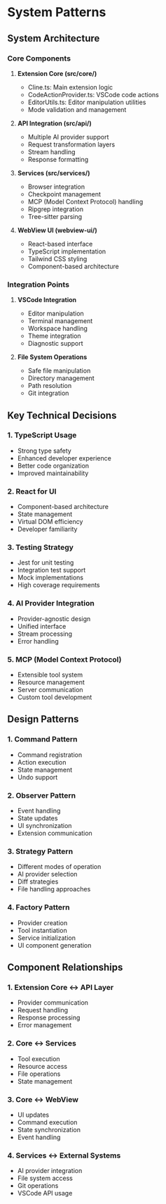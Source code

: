 # System Patterns

## System Architecture

### Core Components

1. **Extension Core (src/core/)**

    - Cline.ts: Main extension logic
    - CodeActionProvider.ts: VSCode code actions
    - EditorUtils.ts: Editor manipulation utilities
    - Mode validation and management

2. **API Integration (src/api/)**

    - Multiple AI provider support
    - Request transformation layers
    - Stream handling
    - Response formatting

3. **Services (src/services/)**

    - Browser integration
    - Checkpoint management
    - MCP (Model Context Protocol) handling
    - Ripgrep integration
    - Tree-sitter parsing

4. **WebView UI (webview-ui/)**
    - React-based interface
    - TypeScript implementation
    - Tailwind CSS styling
    - Component-based architecture

### Integration Points

1. **VSCode Integration**

    - Editor manipulation
    - Terminal management
    - Workspace handling
    - Theme integration
    - Diagnostic support

2. **File System Operations**
    - Safe file manipulation
    - Directory management
    - Path resolution
    - Git integration

## Key Technical Decisions

### 1. TypeScript Usage

- Strong type safety
- Enhanced developer experience
- Better code organization
- Improved maintainability

### 2. React for UI

- Component-based architecture
- State management
- Virtual DOM efficiency
- Developer familiarity

### 3. Testing Strategy

- Jest for unit testing
- Integration test support
- Mock implementations
- High coverage requirements

### 4. AI Provider Integration

- Provider-agnostic design
- Unified interface
- Stream processing
- Error handling

### 5. MCP (Model Context Protocol)

- Extensible tool system
- Resource management
- Server communication
- Custom tool development

## Design Patterns

### 1. Command Pattern

- Command registration
- Action execution
- State management
- Undo support

### 2. Observer Pattern

- Event handling
- State updates
- UI synchronization
- Extension communication

### 3. Strategy Pattern

- Different modes of operation
- AI provider selection
- Diff strategies
- File handling approaches

### 4. Factory Pattern

- Provider creation
- Tool instantiation
- Service initialization
- UI component generation

## Component Relationships

### 1. Extension Core ↔ API Layer

- Provider communication
- Request handling
- Response processing
- Error management

### 2. Core ↔ Services

- Tool execution
- Resource access
- File operations
- State management

### 3. Core ↔ WebView

- UI updates
- Command execution
- State synchronization
- Event handling

### 4. Services ↔ External Systems

- AI provider integration
- File system access
- Git operations
- VSCode API usage
